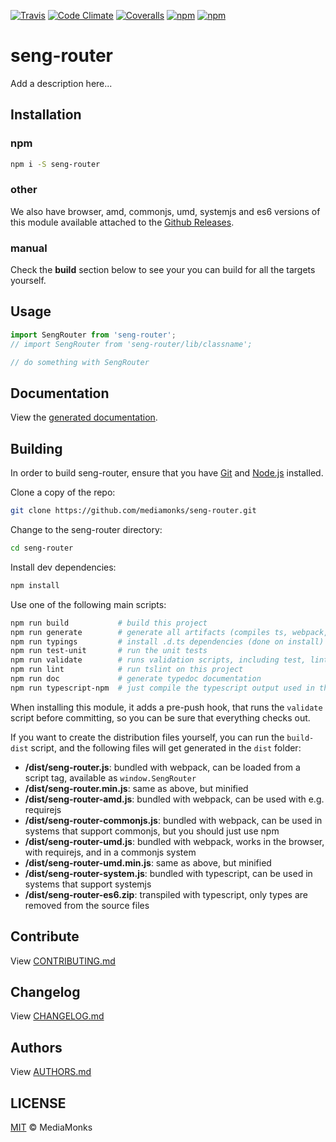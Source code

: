 [![Travis](https://img.shields.io/travis/mediamonks/seng-router.svg?maxAge=2592000)](https://travis-ci.org/mediamonks/seng-router)
[![Code Climate](https://img.shields.io/codeclimate/github/mediamonks/seng-router.svg?maxAge=2592000)](https://codeclimate.com/github/mediamonks/seng-router)
[![Coveralls](https://img.shields.io/coveralls/mediamonks/seng-router.svg?maxAge=2592000)](https://coveralls.io/github/mediamonks/seng-router?branch=master)
[![npm](https://img.shields.io/npm/v/seng-router.svg?maxAge=2592000)](https://www.npmjs.com/package/seng-router)
[![npm](https://img.shields.io/npm/dm/seng-router.svg?maxAge=2592000)](https://www.npmjs.com/package/seng-router)

# seng-router

Add a description here...


## Installation

### npm

```sh
npm i -S seng-router
```

### other

We also have browser, amd, commonjs, umd, systemjs and es6 versions of
this module available attached to the [Github Releases](https://github.com/mediamonks/seng-router/releases).

<!--- 

Note: The below cannot be used yet, as there is no way to link to a
specific version yet without updating this readme manually after each
new version.


### browser

```html
<script src="http://mediamonks-development.s3.amazonaws.com/seng/libs/seng-router/1.2.0/seng-router.min.js"></script>
```
```js
console.log(window.SengRouter)
```

### other

Besides the browser version, there are other versions available for
download as well:

- [browser](http://mediamonks-development.s3.amazonaws.com/seng/libs/seng-router/1.2.0/seng-router.js) (and [minified](http://mediamonks-development.s3.amazonaws.com/seng/libs/seng-router/1.2.0/seng-router.min.js))
- [umd](http://mediamonks-development.s3.amazonaws.com/seng/libs/seng-router/1.2.0/seng-router.js) (and [minified](http://mediamonks-development.s3.amazonaws.com/seng/libs/seng-router/1.2.0/seng-router-umd.min.js))
- [amd](http://mediamonks-development.s3.amazonaws.com/seng/libs/seng-router/1.2.0/seng-router-amd.js)
- [commonjs](http://mediamonks-development.s3.amazonaws.com/seng/libs/seng-router/1.2.0/seng-router-commonjs.js)
- [systemjs](http://mediamonks-development.s3.amazonaws.com/seng/libs/seng-router/1.2.0/seng-router-system.js)
- [es6](http://mediamonks-development.s3.amazonaws.com/seng/libs/seng-router/1.2.0/seng-router-es6.zip)

-->

### manual

Check the **build** section below to see your you can build for all the
targets yourself.

## Usage

```ts
import SengRouter from 'seng-router';
// import SengRouter from 'seng-router/lib/classname';

// do something with SengRouter
```


## Documentation

View the [generated documentation](https://rawgit.com/mediamonks/seng-router/master/doc/typedoc/index.html).


## Building

In order to build seng-router, ensure that you have [Git](http://git-scm.com/downloads)
and [Node.js](http://nodejs.org/) installed.

Clone a copy of the repo:
```sh
git clone https://github.com/mediamonks/seng-router.git
```

Change to the seng-router directory:
```sh
cd seng-router
```

Install dev dependencies:
```sh
npm install
```

Use one of the following main scripts:
```sh
npm run build   		# build this project
npm run generate   		# generate all artifacts (compiles ts, webpack, docs and coverage)
npm run typings			# install .d.ts dependencies (done on install)
npm run test-unit    	# run the unit tests
npm run validate		# runs validation scripts, including test, lint and coverage check
npm run lint			# run tslint on this project
npm run doc				# generate typedoc documentation
npm run typescript-npm	# just compile the typescript output used in the npm module
```

When installing this module, it adds a pre-push hook, that runs the `validate`
script before committing, so you can be sure that everything checks out.

If you want to create the distribution files yourself, you can run the
`build-dist` script, and the following files will get generated in the
`dist` folder:

- **/dist/seng-router.js**: bundled with webpack, can be loaded from
	a script tag, available as `window.SengRouter`
- **/dist/seng-router.min.js**: same as above, but minified
- **/dist/seng-router-amd.js**: bundled with webpack, can be used
	with e.g. requirejs
- **/dist/seng-router-commonjs.js**: bundled with webpack, can be
	used in systems that support commonjs, but you should just use npm
- **/dist/seng-router-umd.js**: bundled with webpack, works in the
	browser, with requirejs, and in a commonjs system
- **/dist/seng-router-umd.min.js**: same as above, but minified
- **/dist/seng-router-system.js**: bundled with typescript, can be
	used in systems	that support systemjs
- **/dist/seng-router-es6.zip**: transpiled with typescript, only
	types are removed from the source files

## Contribute

View [CONTRIBUTING.md](./CONTRIBUTING.md)


## Changelog

View [CHANGELOG.md](./CHANGELOG.md)


## Authors

View [AUTHORS.md](./AUTHORS.md)


## LICENSE

[MIT](./LICENSE) © MediaMonks



